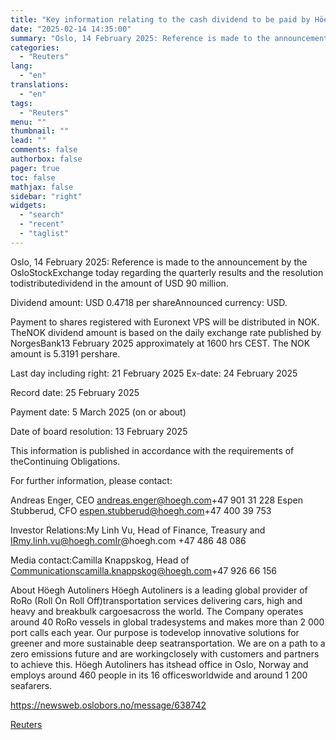 ```yaml
---
title: "Key information relating to the cash dividend to be paid by Höegh Autoliners ASA"
date: "2025-02-14 14:35:00"
summary: "Oslo, 14 February 2025: Reference is made to the announcement by the OsloStockExchange today regarding the quarterly results and the resolution todistributedividend in the amount of USD 90 million.Dividend amount: USD 0.4718 per shareAnnounced currency: USD.Payment to shares registered with Euronext VPS will be distributed in NOK. TheNOK dividend amount..."
categories:
  - "Reuters"
lang:
  - "en"
translations:
  - "en"
tags:
  - "Reuters"
menu: ""
thumbnail: ""
lead: ""
comments: false
authorbox: false
pager: true
toc: false
mathjax: false
sidebar: "right"
widgets:
  - "search"
  - "recent"
  - "taglist"
---
```


Oslo, 14 February 2025: Reference is made to the announcement by the OsloStockExchange today regarding the quarterly results and the resolution todistributedividend in the amount of USD 90 million.

Dividend amount: USD 0.4718 per shareAnnounced currency: USD.

Payment to shares registered with Euronext VPS will be distributed in NOK. TheNOK dividend amount is based on the daily exchange rate published by NorgesBank13 February 2025 approximately at 1600 hrs CEST. The NOK amount is 5.3191 pershare.

Last day including right: 21 February 2025 Ex-date: 24 February 2025

Record date: 25 February 2025

Payment date: 5 March 2025 (on or about)

Date of board resolution: 13 February 2025

This information is published in accordance with the requirements of theContinuing Obligations.

For further information, please contact:

Andreas Enger, CEO andreas.enger@hoegh.com+47 901 31 228 Espen Stubberud, CFO espen.stubberud@hoegh.com+47 400 39 753

Investor Relations:My Linh Vu, Head of Finance, Treasury and IRmy.linh.vu@hoegh.comIr@hoegh.com +47 486 48 086

Media contact:Camilla Knappskog, Head of Communicationscamilla.knappskog@hoegh.com+47 926 66 156

About Höegh Autoliners Höegh Autoliners is a leading global provider of RoRo (Roll On Roll Off)transportation services delivering cars, high and heavy and breakbulk cargoesacross the world. The Company operates around 40 RoRo vessels in global tradesystems and makes more than 2 000 port calls each year. Our purpose is todevelop innovative solutions for greener and more sustainable deep seatransportation. We are on a path to a zero emissions future and are workingclosely with customers and partners to achieve this. Höegh Autoliners has itshead office in Oslo, Norway and employs around 460 people in its 16 officesworldwide and around 1 200 seafarers.

https://newsweb.oslobors.no/message/638742

[Reuters](https://www.tradingview.com/news/reuters.com,2025-02-14:newsml_ObiJzYkga:0-key-information-relating-to-the-cash-dividend-to-be-paid-by-h-egh-autoliners-asa/)
